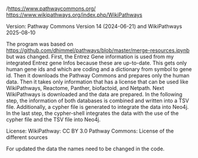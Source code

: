 /https://www.pathwaycommons.org/
https://www.wikipathways.org/index.php/WikiPathways

Version: Pathway Commons Version 14 (2024-06-21) and WikiPathways 2025-08-10

The program was based on https://github.com/dhimmel/pathways/blob/master/merge-resources.ipynb but was changed.
First, the Entrez Gene information is used from my integrated Entrez gene Infos because these are up-to-date. This gets only human gene ids and which are coding and a dictionary from symbol to gene id.
Then it downloads the Pathway Commons and prepares only the human data. Then it takes only information that has a license that can be used like WikiPathways, Reactome, Panther, biofactoid, and Netpath.
Next WikiPathways is downloaded and the data are prepared.
In the following step, the information of both databases is combined and written into a TSV file. Additionally, a cypher file is generated to integrate the data into Neo4j.
In the last step, the cypher-shell integrates the data with the use of the cypher file and the TSV file into Neo4j.

License: WikiPathway: CC BY 3.0
	Pathway Commons: License of the different sources

For updated the data the names need to be changed in the code.
		
